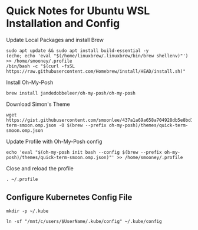 # Quick Notes for Ubuntu WSL Installation and Config

Update Local Packages and install Brew
```
sudo apt update && sudo apt install build-essential -y
(echo; echo 'eval "$(/home/linuxbrew/.linuxbrew/bin/brew shellenv)"') >> /home/smooney/.profile
/bin/bash -c "$(curl -fsSL https://raw.githubusercontent.com/Homebrew/install/HEAD/install.sh)"
```

Install Oh-My-Posh
```
brew install jandedobbeleer/oh-my-posh/oh-my-posh
```

Download Simon's Theme
```
wget https://gist.githubusercontent.com/smoonlee/437a1a69a658a704928db5e8bd13a5b5/raw/44c5e75016bef8f4ab2a9fff7d7be810569fc60c/quick-term-smoon.omp.json -O $(brew --prefix oh-my-posh)/themes/quick-term-smoon.omp.json
```

Update Profile with Oh-My-Posh config

```
echo 'eval "$(oh-my-posh init bash --config $(brew --prefix oh-my-posh)/themes/quick-term-smoon.omp.json)"' >> /home/smooney/.profile
```
Close and reload the profile

```
. ~/.profile
```

## Configure Kubernetes Config File 

```
mkdir -p ~/.kube
```

```
ln -sf "/mnt/c/users/$UserName/.kube/config" ~/.kube/config
```
